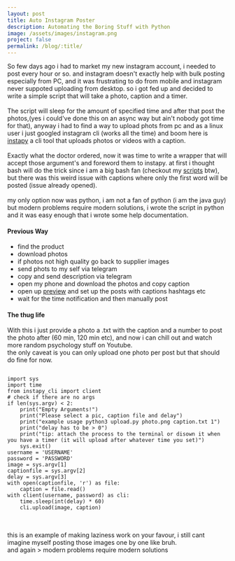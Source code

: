 ```yaml
---
layout: post
title: Auto Instagram Poster
description: Automating the Boring Stuff with Python
image: /assets/images/instagram.png
project: false
permalink: /blog/:title/
---
```

So few days ago i had to market my new instagram account, i needed to post every
hour or so. and instagram doesn't exactly help with bulk posting especially from
PC, and it was frustrating to do from mobile and instagram never suppoted
uploading from desktop. so i got fed up and decided to write a simple script
that will take a photo, caption and a timer.<br> <br> The script will sleep for
the amount of specified time and after that post the photos,(yes i could've done
this on an async way but ain't nobody got time for that), anyway i had to find a
way to upload phots from pc and as a linux user i just googled instagram cli
(works all the time) and boom here is
[instapy](https://github.com/instagrambot/instapy-cli) a cli tool that uploads
photos or videos with a caption.<br> <br> Exactly what the doctor ordered, now
it was time to write a wrapper that will accept those argument's and foreword
them to instapy. at first i thought bash will do the trick since i am a big bash
fan (checkout my [scripts](https://github.com/Blacksuan19/Scripts) btw), but
there was this weird issue with captions where only the first word will be
posted (issue already opened).<br><br> my only option now was python, i am not a
fan of python (i am the java guy) but modern problems require modern solutions,
i wrote the script in python and it was easy enough that i wrote some help
documentation.<br>

#### Previous Way
- find the product
- download photos
- if photos not high quality go back to supplier images
- send phots to my self via telegram
- copy and send description via telegram
- open my phone and download the photos and copy caption
- open up [preview](https://play.google.com/store/apps/details?id=com.sensio.instapreview&hl=en) and set up the posts with captions hashtags etc
- wait for the time notification and then manually post

#### The thug life

With this i just provide a photo a .txt with the caption and a number to post
the photo after (60 min, 120 min etc), and now i can chill out and watch more
random psychology stuff on Youtube.<br> the only caveat is you can only upload
one photo per post but that should do fine for now.<br>
<pre>
<code class="language-python">
import sys
import time
from instapy_cli import client
# check if there are no args
if len(sys.argv) < 2:
    print("Empty Arguments!")
    print("Please select a pic, caption file and delay")
    print("example usage python3 upload.py photo.png caption.txt 1")
    print("delay has to be > 0")
    print("tip: attach the process to the terminal or disown it when you have a timer (it will upload after whatever time you set)")
    sys.exit()
username = 'USERNAME'
password = 'PASSWORD'
image = sys.argv[1]
captionfile = sys.argv[2]
delay = sys.argv[3]
with open(captionfile, 'r') as file:
    caption = file.read()
with client(username, password) as cli:
    time.sleep(int(delay) * 60)
    cli.upload(image, caption)
</code>
</pre>
<br>
this is an example of making laziness work on your favour, i still cant imagine
myself posting those images one by one like bruh.<br> and again
> modern problems require modern solutions
